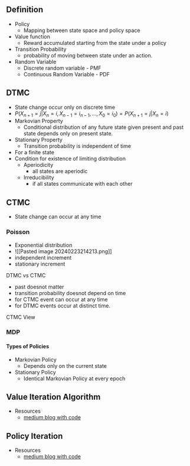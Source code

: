 ## Definition
- Policy
	- Mapping between state space and policy space
- Value function
	- Reward accumulated starting from the state under a policy
- Transition Probability
	- probability of moving between state under an action.
- Random Variable
	- Discrete random variable - PMF
	- Continuous Random Variable - PDF

## DTMC
- State change occur only on discrete time
- $P(X_{n+1}=j|X_n=i,X_{n-1}=i_{n-1},...,X_0=i_0)=P(X_{n+1}=j|X_n=i)$
- Markovian Property
	- Conditional distribution of any future state given present and past state depends only on present state.
- Stationary Property
	- Transition probability is independent of time
- For a finite state 
- Condition for existence of limiting distribution
	- Aperiodicity
		- all states are aperiodic
	- Irreducibility
		- if all states communicate with each other
## CTMC
- State change can occur at any time
### Poisson 
- Exponential distribution
- ![[Pasted image 20240223214213.png]]
- independent increment
- stationary increment

DTMC vs CTMC
- past doesnot matter
- transition probability doesnot depend on time
- for CTMC event can occur at any time
- for DTMC events occur at distinct time.

CTMC View

### MDP
#### Types of Policies
- Markovian Policy
	- Depends only on the current state
- Stationary Policy
	- Identical Markovian Policy at every epoch


## Value Iteration Algorithm
- Resources
	- [medium blog with code](https://medium.com/@ngao7/markov-decision-process-value-iteration-2d161d50a6ff#807e)

## Policy Iteration 
- Resources
	- [medium blog with code](https://medium.com/@ngao7/markov-decision-process-policy-iteration-42d35ee87c82)
